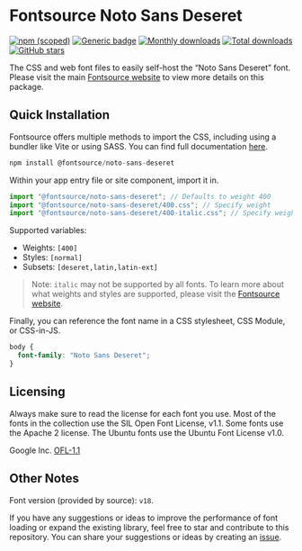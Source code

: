 # Fontsource Noto Sans Deseret

[![npm (scoped)](https://img.shields.io/npm/v/@fontsource/noto-sans-deseret?color=brightgreen)](https://www.npmjs.com/package/@fontsource/noto-sans-deseret) [![Generic badge](https://img.shields.io/badge/fontsource-passing-brightgreen)](https://github.com/fontsource/fontsource) [![Monthly downloads](https://badgen.net/npm/dm/@fontsource/noto-sans-deseret)](https://github.com/fontsource/fontsource) [![Total downloads](https://badgen.net/npm/dt/@fontsource/noto-sans-deseret)](https://github.com/fontsource/fontsource) [![GitHub stars](https://img.shields.io/github/stars/fontsource/fontsource.svg?style=social&label=Star)](https://github.com/fontsource/fontsource/stargazers)

The CSS and web font files to easily self-host the “Noto Sans Deseret” font. Please visit the main [Fontsource website](https://fontsource.org/fonts/noto-sans-deseret) to view more details on this package.

## Quick Installation

Fontsource offers multiple methods to import the CSS, including using a bundler like Vite or using SASS. You can find full documentation [here](https://fontsource.org/docs/getting-started/introduction).

```javascript
npm install @fontsource/noto-sans-deseret
```

Within your app entry file or site component, import it in.

```javascript
import "@fontsource/noto-sans-deseret"; // Defaults to weight 400
import "@fontsource/noto-sans-deseret/400.css"; // Specify weight
import "@fontsource/noto-sans-deseret/400-italic.css"; // Specify weight and style
```

Supported variables:
- Weights: `[400]`
- Styles: `[normal]`
- Subsets: `[deseret,latin,latin-ext]`

> Note: `italic` may not be supported by all fonts. To learn more about what weights and styles are supported, please visit the [Fontsource website](https://fontsource.org/fonts/noto-sans-deseret).

Finally, you can reference the font name in a CSS stylesheet, CSS Module, or CSS-in-JS.

```css
body {
  font-family: "Noto Sans Deseret";
}
```

## Licensing
Always make sure to read the license for each font you use. Most of the fonts in the collection use the SIL Open Font License, v1.1. Some fonts use the Apache 2 license. The Ubuntu fonts use the Ubuntu Font License v1.0.

Google Inc.
[OFL-1.1](http://scripts.sil.org/OFL)

## Other Notes
Font version (provided by source): `v18`.

If you have any suggestions or ideas to improve the performance of font loading or expand the existing library, feel free to star and contribute to this repository. You can share your suggestions or ideas by creating an [issue](https://github.com/fontsource/fontsource/issues).